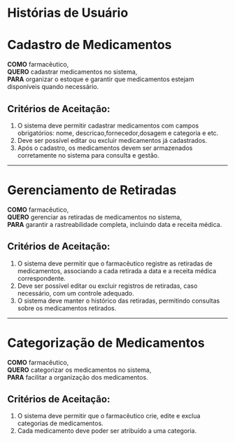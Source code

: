 # Histórias de Usuário

# Cadastro de Medicamentos  

**COMO** farmacêutico,  
**QUERO** cadastrar medicamentos no sistema,  
**PARA** organizar o estoque e garantir que medicamentos estejam disponíveis quando necessário.  

## Critérios de Aceitação:
1. O sistema deve permitir cadastrar medicamentos com campos obrigatórios: nome, descricao,fornecedor,dosagem e categoria e etc.
2. Deve ser possível editar ou excluir medicamentos já cadastrados.
3. Após o cadastro, os medicamentos devem ser armazenados corretamente no sistema para consulta e gestão.

---

# Gerenciamento de Retiradas

**COMO** farmacêutico,  
**QUERO** gerenciar as retiradas de medicamentos no sistema,  
**PARA** garantir a rastreabilidade completa, incluindo data e receita médica.  

## Critérios de Aceitação:
1. O sistema deve permitir que o farmacêutico registre as retiradas de medicamentos, associando a cada retirada a data e a receita médica correspondente.
2. Deve ser possível editar ou excluir registros de retiradas, caso necessário, com um controle adequado.
3. O sistema deve manter o histórico das retiradas, permitindo consultas sobre os medicamentos retirados.

---

# Categorização de Medicamentos

**COMO** farmacêutico,  
**QUERO** categorizar os medicamentos no sistema,  
**PARA** facilitar a organização dos medicamentos.

## Critérios de Aceitação:
1. O sistema deve permitir que o farmacêutico crie, edite e exclua categorias de medicamentos.
2. Cada medicamento deve poder ser atribuído a uma categoria.
